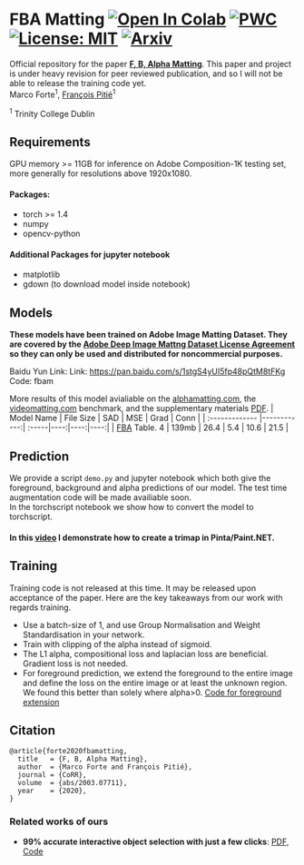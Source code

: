 
# FBA Matting [![Open In Colab](https://colab.research.google.com/assets/colab-badge.svg)](https://colab.research.google.com/drive/1Ut2szLBTxPejGHt_GYUkua21yUVWseOE) [![PWC](https://img.shields.io/endpoint.svg?url=https://paperswithcode.com/badge/f-b-alpha-matting/image-matting-on-composition-1k)](https://paperswithcode.com/sota/image-matting-on-composition-1k?p=f-b-alpha-matting) [![License: MIT](https://img.shields.io/github/license/pymatting/pymatting?color=brightgreen)](https://opensource.org/licenses/MIT) [![Arxiv](http://img.shields.io/badge/cs.CV-arXiv-B31B1B.svg)](https://arxiv.org/abs/2003.07711)


Official repository for the paper [**F, B, Alpha Matting**](https://arxiv.org/abs/2003.07711). This paper and project is under heavy revision for peer reviewed publication, and so I will not be able to release the training code yet.  
Marco Forte<sup>1</sup>, [François Pitié](https://francois.pitie.net/)<sup>1</sup>  

<sup>1</sup> Trinity College Dublin

## Requirements
GPU memory >= 11GB for inference on Adobe Composition-1K testing set, more generally for resolutions above 1920x1080.

#### Packages:
- torch >= 1.4
- numpy
- opencv-python
#### Additional Packages for jupyter notebook
- matplotlib
- gdown (to download model inside notebook)


## Models
**These models have been trained on Adobe Image Matting Dataset. They are covered by the [Adobe Deep Image Mattng Dataset License Agreement](https://drive.google.com/open?id=1MKRen-TDGXYxm9IawPAZrdXQIYhI0XRf) so they can only be used and distributed for noncommercial purposes.**  

Baidu Yun Link: 
Link: https://pan.baidu.com/s/1stgS4yUI5fp48pQtM8tFKg 
Code: fbam 


More results of this model avialiable on the [alphamatting.com](http://www.alphamatting.com/eval_25.php), the [videomatting.com](http://videomatting.com/#rating) benchmark, and the supplementary materials [PDF](https://drive.google.com/file/d/1m-xjIB2dqbO8Q15M8ytzxX0FqHcrLNCk/view?usp=sharing).
| Model Name  |     File Size   | SAD | MSE | Grad | Conn |
| :------------- |------------:| :-----|----:|----:|----:|
| [FBA](https://drive.google.com/file/d/1T_oiKDE_biWf2kqexMEN7ObWqtXAzbB1/view?usp=sharing) Table. 4  | 139mb | 26.4 | 5.4 | 10.6 | 21.5 |


## Prediction 
We provide a script `demo.py` and jupyter notebook which both give the foreground, background and alpha predictions of our model. The test time augmentation code will be made availiable soon.   
In the torchscript notebook we show how to convert the model to torchscript.
#### In this [video](https://www.youtube.com/watch?v=gl1XOAuMckM) I demonstrate how to create a trimap in Pinta/Paint.NET. 
 

## Training
Training code is not released at this time. It may be released upon acceptance of the paper.
Here are the key takeaways from our work with regards training.
- Use a batch-size of 1, and use Group Normalisation and Weight Standardisation in your network.
- Train with clipping of the alpha instead of sigmoid.
- The L1 alpha, compositional loss and laplacian loss are beneficial. Gradient loss is not needed.
- For foreground prediction, we extend the foreground to the entire image and define the loss on the entire image or at least the unknown region. We found this better than solely where alpha>0. [Code for foreground extension](https://github.com/MarcoForte/closed-form-matting/blob/master/solve_foreground_background.py)

## Citation

```
@article{forte2020fbamatting,
  title   = {F, B, Alpha Matting},
  author  = {Marco Forte and François Pitié},
  journal = {CoRR},
  volume  = {abs/2003.07711},
  year    = {2020},
}
```
### Related works of ours
 - **99% accurate interactive object selection with just a few clicks**:  [PDF](https://arxiv.org/abs/2003.07932), [Code](https://github.com/MarcoForte/DeepInteractiveSegmentation)
